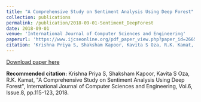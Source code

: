 ```yaml
---
title: "A Comprehensive Study on Sentiment Analysis Using Deep Forest"
collection: publications
permalink: /publication/2018-09-01-Sentiment_DeepForest  
date: 2018-09-01
venue: 'International Journal of Computer Sciences and Engineering'
paperurl: 'https://www.ijcseonline.org/pdf_paper_view.php?paper_id=2665&21-IJCSE-04548.pdf'
citation: 'Krishna Priya S, Shaksham Kapoor, Kavita S Oza, R.K. Kamat, "A Comprehensive Study on Sentiment Analysis Using Deep Forest", International Journal of Computer Sciences and Engineering, Vol.6, Issue.8, pp.115-123, 2018.'
---
```


[Download paper here](https://www.ijcseonline.org/pdf_paper_view.php?paper_id=2665&21-IJCSE-04548.pdf)

**Recommended citation:** Krishna Priya S, Shaksham Kapoor, Kavita S Oza, R.K. Kamat, "A Comprehensive Study on Sentiment Analysis Using Deep Forest", International Journal of Computer Sciences and Engineering, Vol.6, Issue.8, pp.115-123, 2018.



